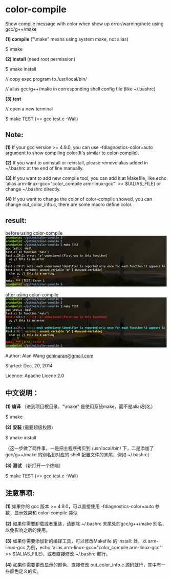 color-compile
=============

Show compile message with color when show up error/warning/note using gcc/g++/make

**(1) compile** ("\make" means using system make, not alias)

$ \make

**(2) install** (need root permission)

$ \make install

// copy exec program to /usr/local/bin/

// alias gcc/g++/make in corresponding shell config file (like ~/.bashrc)

**(3) test**

// open a new terminal

$ make TEST (== gcc test.c -Wall)

Note:
-----
**(1)** If your gcc version >= 4.9.0, you can use -fdiagnostics-color=auto argument to show compiling color(It's similar to color-compile).

**(2)** If you want to uninstall or reinstall, please remove alias added in ~/.bashrc at the end of line manually.

**(3)** If you want to add new compile tool, you can add it at Makefile, like echo 'alias arm-linux-gcc="color_compile arm-linux-gcc"' >> $(ALIAS_FILE) or change ~/.bashrc directly.

**(4)** If you want to change the color of color-compile showed, you can change out_color_info.c, there are some macro define color.

result:
-------
before using color-compile
![before using color-compile](https://github.com/chinaran/my-pictures/blob/master/color-compile/before.png)

after using color-compile
![after using color-compile](https://github.com/chinaran/my-pictures/blob/master/color-compile/after.png)

Author: Alan Wang <gchinaran@gmail.com>

Started: Dec. 20, 2014

Licence: Apache Licene 2.0

中文说明：
---------
**(1) 编译** （进到项目根目录，"\make" 是使用系统make，而不是alias别名）

$ \make

**(2) 安装** (需要超级权限)

$ \make install

（这一步做了两件事，一是把主程序拷贝到 /usr/local/bin/ 下，二是添加了 gcc/g++/make 的别名到对应的 shell 配置文件的末尾，例如 ~/.bashrc）

**(3) 测试** （新打开一个终端）

$ make TEST  (== gcc test.c -Wall)

注意事项:
-----
**(1)** 如果你的 gcc 版本 >= 4.9.0，可以直接使用 -fdiagnostics-color=auto 参数，显示效果和 color-compile 类似

**(2)** 如果你需要卸载或者重装，请删除 ~/.bashrc 末尾处的gcc/g++/make 别名，以免影响之后的使用。

**(3)** 如果你需要添加新的编译工具，可以修改Makefile 的 install: 处，以 arm-linux-gcc 为例，echo 'alias arm-linux-gcc="color_compile arm-linux-gcc"' >> $(ALIAS_FILE)，或者直接修改 ~/.bashrc 都行。

**(4)** 如果你需要更改显示的颜色，直接修改 out_color_info.c 源码就行，其中有一些颜色定义的宏。
